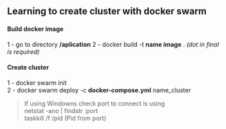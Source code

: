 ## Learning to create cluster with docker swarm



#### Build docker image

1 - go to directory **/aplication**
2 - docker build -t **name image** . *(dot in final is required)*

#### Create cluster
1 - docker swarm init<br />
2 - docker swarm deploy -c **docker-compose.yml** name_cluster<br />

<blockquote>
If using Windowns check port to connect is using<br />
netstat -ano | findstr :port<br />
taskkill /f /pid (Pid from port)
</blockquote>